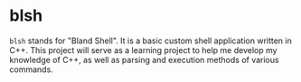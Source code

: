 # blsh

`blsh` stands for "Bland Shell". It is a basic custom shell application written in C++. This project will serve as a learning project to help me develop my knowledge of C++, as well as parsing and execution methods of various commands. 